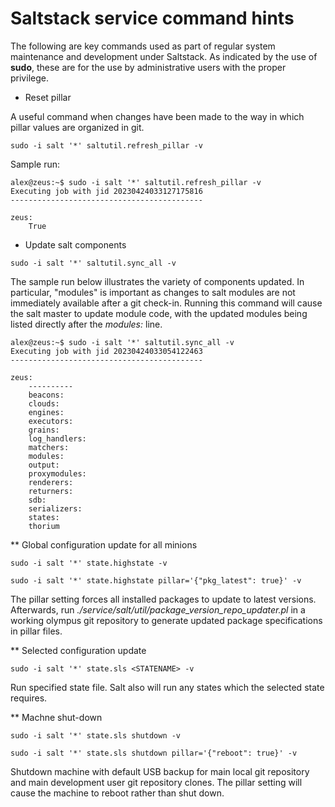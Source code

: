# Saltstack service command hints

The following are key commands used as part of regular system maintenance and development under Saltstack.
As indicated by the use of **sudo**, these are for the use by administrative users with the proper privilege.

* Reset pillar

A useful command when changes have been made to the way in which pillar values are organized in git.

```
sudo -i salt '*' saltutil.refresh_pillar -v
```

Sample run:

```
alex@zeus:~$ sudo -i salt '*' saltutil.refresh_pillar -v
Executing job with jid 20230424033127175816
-------------------------------------------

zeus:
    True
```

* Update salt components

```
sudo -i salt '*' saltutil.sync_all -v
```

The sample run below illustrates the variety of components updated. In particular, "modules"
is important as changes to salt modules are not immediately available after a git check-in.
Running this command will cause the salt master to update module code, with the updated
modules being listed directly after the *modules:* line.

```
alex@zeus:~$ sudo -i salt '*' saltutil.sync_all -v
Executing job with jid 20230424033054122463
-------------------------------------------

zeus:
    ----------
    beacons:
    clouds:
    engines:
    executors:
    grains:
    log_handlers:
    matchers:
    modules:
    output:
    proxymodules:
    renderers:
    returners:
    sdb:
    serializers:
    states:
    thorium
```

** Global configuration update for all minions

```
sudo -i salt '*' state.highstate -v
```
```
sudo -i salt '*' state.highstate pillar='{"pkg_latest": true}' -v
```

The pillar setting forces all installed packages to update to latest versions.
Afterwards, run *./service/salt/util/package_version_repo_updater.pl* in
a working olympus git repository to generate updated package specifications in
pillar files.

** Selected configuration update

```
sudo -i salt '*' state.sls <STATENAME> -v
```

Run specified state file. Salt also will run any states which the selected state requires.

** Machne shut-down

```
sudo -i salt '*' state.sls shutdown -v
```
```
sudo -i salt '*' state.sls shutdown pillar='{"reboot": true}' -v
```

Shutdown machine with default USB backup for main local git repository and main development user
git repository clones. The pillar setting will cause the machine to reboot rather than shut down.
